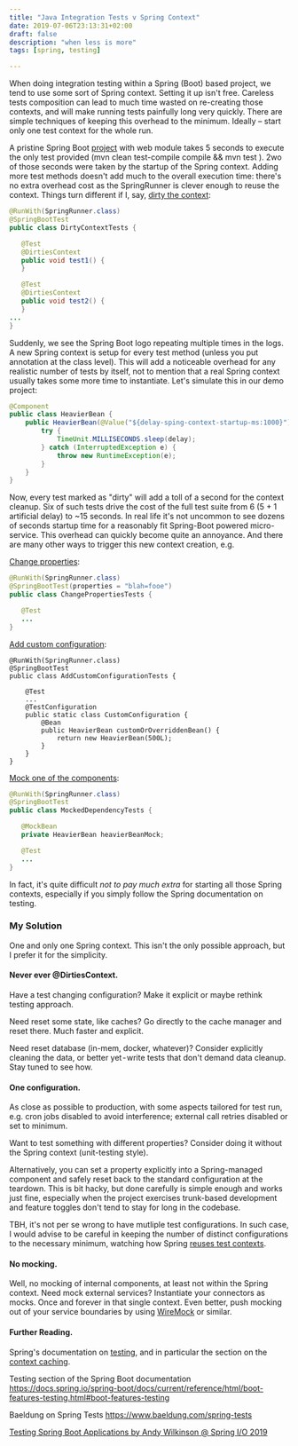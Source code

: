 ```yaml
---
title: "Java Integration Tests v Spring Context"
date: 2019-07-06T23:13:31+02:00
draft: false
description: "when less is more"
tags: [spring, testing]

---
```


When doing integration testing within a Spring (Boot) based project, we tend to use some sort of Spring context. Setting it up isn't free. Careless tests composition can lead to much time wasted on re-creating those contexts, and will make running tests painfully long very quickly. There are simple techniques of keeping this overhead to the minimum. Ideally – start only one test context for the whole run.

A pristine Spring Boot [project](https://github.com/mgurov/javaspringtestcontext/tree/pristine) with web module takes 5 seconds to execute the only test provided (mvn clean test-compile compile && mvn test ). 2wo of those seconds were taken by the startup of the Spring context. Adding more test methods doesn't add much to the overall execution time: there's no extra overhead cost as the SpringRunner is clever enough to reuse the context. Things turn different if I, say, [dirty the context](https://github.com/mgurov/javaspringtestcontext/blob/master/src/test/java/com/github/mgurov/javaspringtestcontext/DirtyContextTests.java):

```java
@RunWith(SpringRunner.class)
@SpringBootTest
public class DirtyContextTests {

   @Test
   @DirtiesContext
   public void test1() {
   }

   @Test
   @DirtiesContext
   public void test2() {
   }
...
}
```

Suddenly, we see the Spring Boot logo repeating multiple times in the logs. A new Spring context is setup for every test method (unless you put annotation at the class level). This will add a noticeable overhead for any realistic number of tests by itself, not to mention that a real Spring context usually takes some more time to instantiate. Let's simulate this in our demo project:

```java
@Component
public class HeavierBean {
    public HeavierBean(@Value("${delay-sping-context-startup-ms:1000}") long delay) {
        try {
            TimeUnit.MILLISECONDS.sleep(delay);
        } catch (InterruptedException e) {
            throw new RuntimeException(e);
        }
    }
}
```

Now, every test marked as "dirty" will add a toll of a second for the context cleanup. Six of such tests drive the cost of the full test suite from 6 (5 + 1 artificial delay) to ~15 seconds. In real life it's not uncommon to see dozens of seconds startup time for a reasonably fit Spring-Boot powered micro-service. This overhead can quickly become quite an annoyance. And there are many other ways to trigger this new context creation, e.g.

[Change properties](https://github.com/mgurov/javaspringtestcontext/blob/master/src/test/java/com/github/mgurov/javaspringtestcontext/ChangePropertiesTests.java):

```java
@RunWith(SpringRunner.class)
@SpringBootTest(properties = "blah=fooe")
public class ChangePropertiesTests {

   @Test
   ...
}
```

[Add custom configuration](https://github.com/mgurov/javaspringtestcontext/blob/master/src/test/java/com/github/mgurov/javaspringtestcontext/AddCustomConfigurationTests.java):

```
@RunWith(SpringRunner.class)
@SpringBootTest
public class AddCustomConfigurationTests {

    @Test
    ...
    @TestConfiguration
    public static class CustomConfiguration {
        @Bean
        public HeavierBean customOrOverriddenBean() {
            return new HeavierBean(500L);
        }
    }
}
```

[Mock one of the components](https://github.com/mgurov/javaspringtestcontext/blob/master/src/test/java/com/github/mgurov/javaspringtestcontext/MockedDependencyTests.java):

```java
@RunWith(SpringRunner.class)
@SpringBootTest
public class MockedDependencyTests {

   @MockBean
   private HeavierBean heavierBeanMock;

   @Test
   ...
}
```

In fact, it's quite difficult *not to pay much extra* for starting all those Spring contexts, especially if you simply follow the Spring documentation on testing.

### My Solution
One and only one Spring context. This isn't the only possible approach, but I prefer it for the simplicity.

#### Never ever @DirtiesContext.
Have a test changing configuration? Make it explicit or maybe rethink testing approach.

Need reset some state, like caches? Go directly to the cache manager and reset there. Much faster and explicit.

Need reset database (in-mem, docker, whatever)? Consider explicitly cleaning the data, or better yet - write tests that don't demand data cleanup. Stay tuned to see how.

#### One configuration.
As close as possible to production, with some aspects tailored for test run, e.g. cron jobs disabled to avoid interference; external call retries disabled or set to minimum.

Want to test something with different properties? Consider doing it without the Spring context (unit-testing style).

Alternatively, you can set a property explicitly into a Spring-managed component and safely reset back to the standard configuration at the teardown. This is bit hacky, but done carefully is simple enough and works just fine, especially when the project exercises trunk-based development and feature toggles don't tend to stay for long in the codebase.

TBH, it's not per se wrong to have mutliple test configurations. In such case, I would advise to be careful in keeping the number of distinct configurations to the necessary minimum, watching how Spring [reuses test contexts](https://docs.spring.io/spring/docs/current/spring-framework-reference/testing.html#testcontext-ctx-management-caching).

#### No mocking.
Well, no mocking of internal components, at least not within the Spring context.
Need mock external services? Instantiate your connectors as mocks. Once and forever in that single context. Even better, push mocking out of your service boundaries by using [WireMock](http://wiremock.org/) or similar.

#### Further Reading.

Spring's documentation on [testing](https://docs.spring.io/spring/docs/current/spring-framework-reference/testing.html#integration-testing), and in particular the section on the [context caching](https://docs.spring.io/spring/docs/current/spring-framework-reference/testing.html#testcontext-ctx-management-caching).

Testing section of the Spring Boot documentation https://docs.spring.io/spring-boot/docs/current/reference/html/boot-features-testing.html#boot-features-testing

Baeldung on Spring Tests https://www.baeldung.com/spring-tests

[Testing Spring Boot Applications by Andy Wilkinson @ Spring I/O 2019](https://www.youtube.com/watch?v=5sjFn9BsAds)